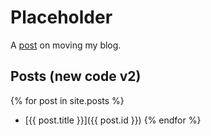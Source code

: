 # Placeholder

A [post](/2019/04/blog-move) on moving my blog.

## Posts (new code v2)

{% for post in site.posts %}
- [{{ post.title }}]({{ post.id }})
{% endfor %}

